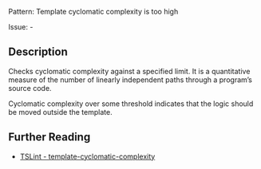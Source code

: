 Pattern: Template cyclomatic complexity is too high

Issue: -

## Description

Checks cyclomatic complexity against a specified limit. It is a quantitative measure of the number of linearly independent paths through a program’s source code.

Cyclomatic complexity over some threshold indicates that the logic should be moved outside the template.

## Further Reading

* [TSLint - template-cyclomatic-complexity](http://codelyzer.com/rules/template-cyclomatic-complexity/)